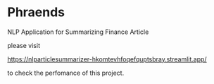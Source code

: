 # Phraends

NLP Application for Summarizing Finance Article

please visit 

https://nlparticlesummarizer-hkomtevhfoqefquptsbray.streamlit.app/

to check the perfomance of this project.